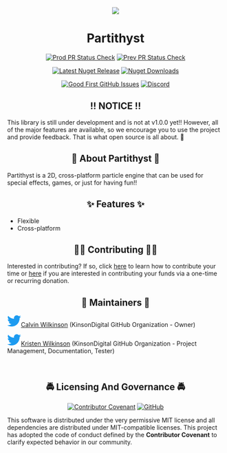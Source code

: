 <div align="center">
    <img align="center" src="./Documentation/Images/[TODO: add logo file name here]" height="96">
    <br />
  
</div>

<h1 style="border:0;font-weight:bold" align="center">Partithyst</h1>

<div align="center">

[![Prod PR Status Check](https://img.shields.io/github/actions/workflow/status/KinsonDigital/Partithyst/prod-release-pr-status-check.yml?color=2F8840&label=Prod%20CI%20Build&logo=GitHub)](https://github.com/KinsonDigital/Partithyst/actions/workflows/prod-release-pr-status-check.yml)
[![Prev PR Status Check](https://img.shields.io/github/actions/workflow/status/KinsonDigital/Partithyst/prev-release-pr-status-check.yml?color=2F8840&label=Preview%20CI%20Build&logo=GitHub)](https://github.com/KinsonDigital/Partithyst/actions/workflows/prev-release-pr-status-check.yml)

[![Latest Nuget Release](https://img.shields.io/nuget/vpre/KinsonDigital.Partithyst?label=Latest%20Release&logo=nuget)](https://www.nuget.org/packages/KinsonDigital.Partithyst)
[![Nuget Downloads](https://img.shields.io/nuget/dt/KinsonDigital.Partithyst?color=0094FF&label=nuget%20downloads&logo=nuget)](https://www.nuget.org/stats/packages/KinsonDigital.Partithyst?groupby=Version)

[![Good First GitHub Issues](https://img.shields.io/github/issues/kinsondigital/Partithyst/good%20first%20issue?color=7057ff&label=Good%20First%20Issues)](https://github.com/KinsonDigital/Partithyst/issues?q=is%3Aissue+is%3Aopen+label%3A%22good+first+issue%22)
[![Discord](https://img.shields.io/discord/481597721199902720?color=%23575CCB&label=chat%20on%20discord&logo=discord&logoColor=white)](https://discord.gg/qewu6fNgv7)
</div>

<h2 style="font-weight:bold;border:0" align="center" >!! NOTICE !!</h2>

This library is still under development and is not at v1.0.0 yet!!  However, all of the major features are available, so we encourage you to use the project and provide feedback.  That is what open source is all about. 🥳

<h2 style="font-weight:bold;border:0" align="center">📖 About Partithyst 📖</h2>

Partithyst is a 2D, cross-platform particle engine that can be used for special effects, games, or just for having fun!!

<h2 style="font-weight:bold;border:0" align="center">✨ Features ✨</h2>

- Flexible
- Cross-platform

<h2 style="font-weight:bold;" align="center">🙏🏼 Contributing 🙏🏼</h2>

Interested in contributing? If so, click [here](https://github.com/KinsonDigital/.github/blob/master/docs/CONTRIBUTING.md) to learn how to contribute your time or [here](https://github.com/sponsors/KinsonDigital) if you are interested in contributing your funds via a one-time or recurring donation.


<h2 style="font-weight:bold;" align="center">🔧 Maintainers 🔧</h2>

[![twitter-logo](https://raw.githubusercontent.com/KinsonDigital/.github/master/Images/twitter-logo-16x16.svg)Calvin Wilkinson](https://twitter.com/KDCoder) (KinsonDigital GitHub Organization - Owner)

[![twitter-logo](https://raw.githubusercontent.com/KinsonDigital/.github/master/Images/twitter-logo-16x16.svg)Kristen Wilkinson](https://twitter.com/kswilky) (KinsonDigital GitHub Organization - Project Management, Documentation, Tester)

<br/>

<h2 style="font-weight:bold;" align="center">🚔 Licensing And Governance 🚔</h2>

<div align="center">

[![Contributor Covenant](https://img.shields.io/badge/Contributor%20Covenant-2.0-4baaaa.svg?style=flat)](https://github.com/KinsonDigital/.github/blob/master/docs/code_of_conduct.md)
[![GitHub](https://img.shields.io/github/license/kinsondigital/CASL)](https://github.com/KinsonDigital/Partithyst/blob/release/v1.0.0/LICENSE.md)
</div>


This software is distributed under the very permissive MIT license and all dependencies are distributed under MIT-compatible licenses.
This project has adopted the code of conduct defined by the **Contributor Covenant** to clarify expected behavior in our community.

